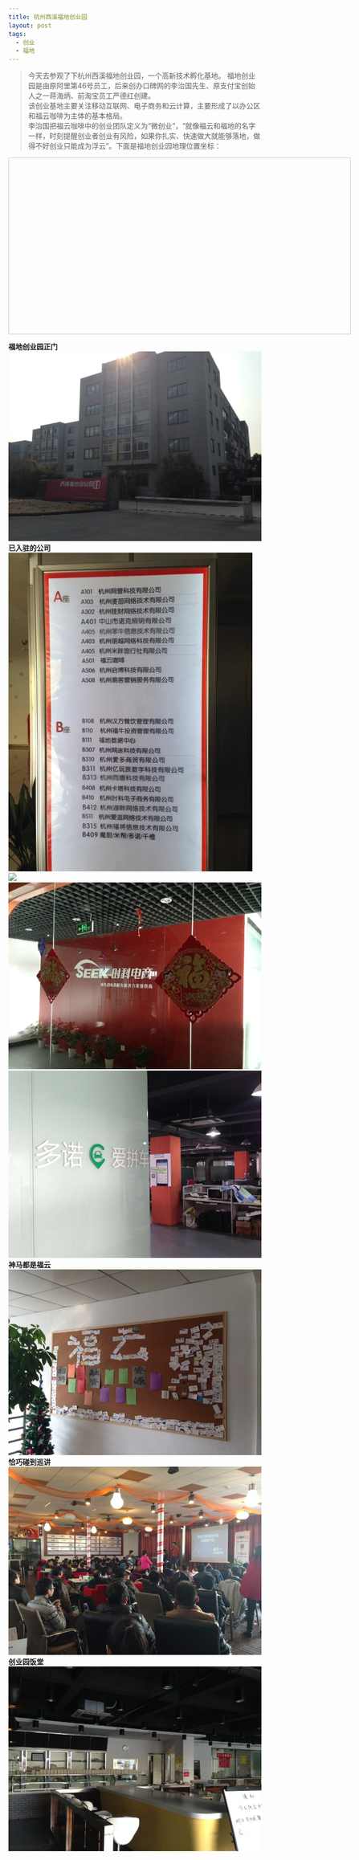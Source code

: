 ```yaml
---
title: 杭州西溪福地创业园 
layout: post
tags:
  - 创业
  - 福地 
---
```


>  今天去参观了下杭州西溪福地创业园，一个高新技术孵化基地。
>  福地创业园是由原阿里第46号员工，后来创办口碑网的李治国先生、原支付宝创始人之一蒋海炳、前淘宝员工严德红创建。  
>  该创业基地主要关注移动互联网、电子商务和云计算，主要形成了以办公区和福云咖啡为主体的基本格局。  
>  李治国把福云咖啡中的创业团队定义为“微创业”，“就像福云和福地的名字一样，时刻提醒创业者创业有风险，如果你扎实、快速做大就能够落地，做得不好创业只能成为浮云”。下面是福地创业园地理位置坐标：
>  

<div style="width:680px;height:350px;border:#ccc solid 1px;" id="dituContent"></div>
<script type="text/javascript" src="http://api.map.baidu.com/api?key=&v=1.1&services=true"></script>
<script type="text/javascript">
    //创建和初始化地图函数：
    function initMap(){
        createMap();//创建地图
        setMapEvent();//设置地图事件
        addMapControl();//向地图添加控件
        addMarker();//向地图中添加marker
    }
    
    //创建地图函数：
    function createMap(){
        var map = new BMap.Map("dituContent");//在百度地图容器中创建一个地图
        var point = new BMap.Point(120.101986,30.266589);//定义一个中心点坐标
        map.centerAndZoom(point,16);//设定地图的中心点和坐标并将地图显示在地图容器中
        window.map = map;//将map变量存储在全局
    }
    
    //地图事件设置函数：
    function setMapEvent(){
        map.enableDragging();//启用地图拖拽事件，默认启用(可不写)
        map.enableScrollWheelZoom();//启用地图滚轮放大缩小
        map.enableDoubleClickZoom();//启用鼠标双击放大，默认启用(可不写)
        map.enableKeyboard();//启用键盘上下左右键移动地图
    }
    
    //地图控件添加函数：
    function addMapControl(){
        //向地图中添加缩放控件
    var ctrl_nav = new BMap.NavigationControl({anchor:BMAP_ANCHOR_TOP_LEFT,type:BMAP_NAVIGATION_CONTROL_LARGE});
    map.addControl(ctrl_nav);
        //向地图中添加缩略图控件
    var ctrl_ove = new BMap.OverviewMapControl({anchor:BMAP_ANCHOR_BOTTOM_RIGHT,isOpen:1});
    map.addControl(ctrl_ove);
        //向地图中添加比例尺控件
    var ctrl_sca = new BMap.ScaleControl({anchor:BMAP_ANCHOR_BOTTOM_LEFT});
    map.addControl(ctrl_sca);
    }
    
    //标注点数组
    var markerArr = [{title:"西溪福地创业园",content:"西溪路628号",point:"120.102062|30.2668",isOpen:0,icon:{w:21,h:21,l:0,t:0,x:6,lb:5}}
         ];
    //创建marker
    function addMarker(){
        for(var i=0;i<markerArr.length;i++){
            var json = markerArr[i];
            var p0 = json.point.split("|")[0];
            var p1 = json.point.split("|")[1];
            var point = new BMap.Point(p0,p1);
            var iconImg = createIcon(json.icon);
            var marker = new BMap.Marker(point,{icon:iconImg});
            var iw = createInfoWindow(i);
            var label = new BMap.Label(json.title,{"offset":new BMap.Size(json.icon.lb-json.icon.x+10,-20)});
            marker.setLabel(label);
            map.addOverlay(marker);
            label.setStyle({
                        borderColor:"#808080",
                        color:"#333",
                        cursor:"pointer"
            });
            
            (function(){
                var index = i;
                var _iw = createInfoWindow(i);
                var _marker = marker;
                _marker.addEventListener("click",function(){
                    this.openInfoWindow(_iw);
                });
                _iw.addEventListener("open",function(){
                    _marker.getLabel().hide();
                })
                _iw.addEventListener("close",function(){
                    _marker.getLabel().show();
                })
                label.addEventListener("click",function(){
                    _marker.openInfoWindow(_iw);
                })
                if(!!json.isOpen){
                    label.hide();
                    _marker.openInfoWindow(_iw);
                }
            })()
        }
    }
    //创建InfoWindow
    function createInfoWindow(i){
        var json = markerArr[i];
        var iw = new BMap.InfoWindow("<b class='iw_poi_title' title='" + json.title + "'>" + json.title + "</b><div class='iw_poi_content'>"+json.content+"</div>");
        return iw;
    }
    //创建一个Icon
    function createIcon(json){
        var icon = new BMap.Icon("http://app.baidu.com/map/images/us_mk_icon.png", new BMap.Size(json.w,json.h),{imageOffset: new BMap.Size(-json.l,-json.t),infoWindowOffset:new BMap.Size(json.lb+5,1),offset:new BMap.Size(json.x,json.h)})
        return icon;
    }
    
    initMap();//创建和初始化地图
</script>


**福地创业园正门** 
![](/media/images/201402/fudi_door.jpeg)  
**已入驻的公司**  
![](/media/images/201402/com_list.jpeg)  
![](/media/images/201402/app_list.jpeg)  
![](/media/images/201402/company01.jpeg)  
![](/media/images/201402/company02.jpeg)  
**神马都是福云**  
![](/media/images/201402/fuyun.jpeg)  
**恰巧碰到巡讲**  
![](/media/images/201402/tour.jpeg)  
**创业园饭堂**
![](/media/images/201402/restaurant.jpeg)  



